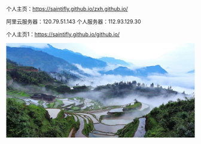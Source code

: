 个人主页：https://saintifly.github.io/zxh.github.io/

阿里云服务器：120.79.51.143
个人服务器：112.93.129.30

个人主页1：https://saintifly.github.io/github.io/

![个人图片](https://github.com/saintifly/zxh.github.io/raw/master/Screenshots/timg.jpg)

